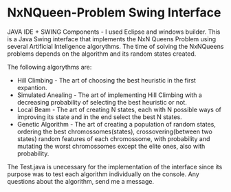 # NxNQueen-Problem Swing Interface
JAVA IDE + SWING Components - I used Eclipse and windows builder. 
This is a Java Swing interface that implements the NxN Queens Problem using several Artificial Inteligence algorythms. The time of solving the NxNQueens problems depends on the algorithm and its random states created.

The following algorythms are:
- Hill Climbing - The art of choosing the best heuristic in the first expantion.
- Simulated Anealing - The art of implementing Hill Climbing with a decreasing probability of selecting the best heuristic or not.
- Local Beam - The art of creating N states, each with N possible ways of improving its state and in the end select the best N states.
- Genetic Algorithm - The art of creating a population of random states, ordering the best chromossomes(states), crossovering(between two states) random features of each chromossome, with probability and mutating the worst chromossomes except the elite ones, also with probability.

The Test.java is unecessary for the implementation of the interface since its purpose was to test each algorithm individually on the console.
Any questions about the algorithm, send me a message. 
